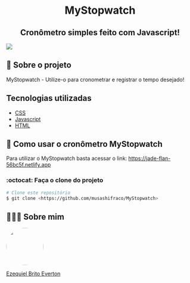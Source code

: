 <h1 align="center">MyStopwatch</h1>

<h2 align="center">Cronômetro simples feito com Javascript!</h2>
<img src="https://user-images.githubusercontent.com/97633667/179745561-8d493f7f-1b58-407f-9996-0a71d1ba8917.jpg" />


## 💬 Sobre o projeto
MyStopwatch - Utilize-o para cronometrar e registrar o tempo desejado!

## Tecnologias utilizadas
* [CSS](https://developer.mozilla.org/en-US/docs/Web/CSS)
* [Javascript](https://www.javascript.com)
* [HTML](https://developer.mozilla.org/en-US/docs/Web/HTML)

## 🚀 Como usar o cronômetro MyStopwatch
Para utilizar o MyStopwatch basta acessar o link: https://jade-flan-56bc5f.netlify.app

### :octocat: Faça o clone do projeto

```bash
# Clone este repositório
$ git clone <https://github.com/musashifraco/MyStopwatch>
```

## 👨🏻‍🚀 Sobre mim
<a href="https://www.linkedin.com/in/ezequiel-brito-everton-65863822a/">
 <img style="border-radius:50%" width="100px; "src="https://avatars.githubusercontent.com/u/97633667?v=4"/>
 <p>Ezequiel Brito Everton</p>
</a>
